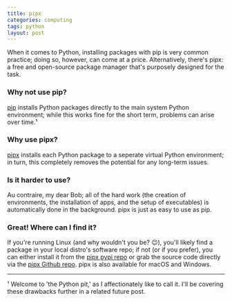 ```yaml
---
title: pipx
categories: computing
tags: python
layout: post
---
```


When it comes to Python, installing packages with pip is very common practice; doing so, however, can come at a price. Alternatively, there's pipx: a free and open-source package manager that's purposely designed for the task.

### Why not use pip? ###

[pip](https://pip.pypa.io/en/stable/) installs Python packages directly to the main system Python environment; while this works fine for the short term, problems can arise over time.¹ 

### Why use pipx? ###

[pipx](https://pypa.github.io/pipx/) installs each Python package to a seperate virtual Python environment; in turn, this completely removes the potential for any long-term issues. 

### Is it harder to use? ###

Au contraire, my dear Bob; all of the hard work (the creation of environments, the installation of apps, and the setup of executables) is automatically done in the background. pipx is just as easy to use as pip.

### Great! Where can I find it? ### 

If you're running Linux (and why wouldn't you be? 😉), you'll likely find a package in your local distro's software repo; if not (or if you prefer), you can either install it from the [pipx pypi repo](https://pypi.org/project/pipx/) or grab the source code directly via the [pipx Github repo](https://github.com/pypa/pipx). pipx is also available for macOS and Windows.

---

¹ Welcome to 'the Python pit,' as I affectionately like to call it. I'll be covering these drawbacks further in a related future post.



